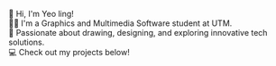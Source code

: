 👋 Hi, I'm Yeo ling!                                                                                                                                                                                                 
🙋‍♂️ I'm a Graphics and Multimedia Software student at UTM.  
🌟 Passionate about drawing, designing, and exploring innovative tech solutions.  
💻 Check out my projects below!

